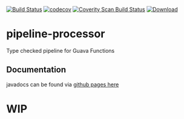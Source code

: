 [![Build Status](https://travis-ci.org/apis-and-processors/pipeline-processor.svg?branch=master)](https://travis-ci.org/apis-and-processors/pipeline-processor)
[![codecov](https://codecov.io/gh/apis-and-processors/pipeline-processor/branch/master/graph/badge.svg)](https://codecov.io/gh/apis-and-processors/pipeline-processor)
[![Coverity Scan Build Status](https://img.shields.io/coverity/scan/10783.svg)](https://scan.coverity.com/projects/apis-and-processors-pipeline-processor)
[![Download](https://api.bintray.com/packages/apis-and-processors/java-libraries/pipeline-processor/images/download.svg) ](https://bintray.com/apis-and-processors/java-libraries/pipeline-processor/_latestVersion)

# pipeline-processor
Type checked pipeline for Guava Functions

## Documentation
javadocs can be found via [github pages here](https://apis-and-processors.github.io/pipeline-processor/docs/javadoc/)



# WIP
